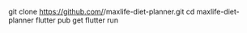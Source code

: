 git clone https://github.com/<your-username>/maxlife-diet-planner.git
cd maxlife-diet-planner
flutter pub get
flutter run